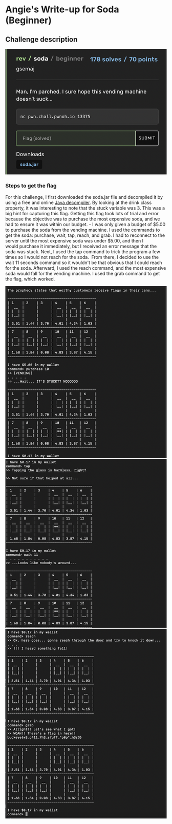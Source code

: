 <h1> Angie's Write-up for Soda (Beginner) </h1>

<h2>Challenge description</h2>

<img width="1000" alt="reverse engineering challenge" src="https://github.com/angietechcafe/CTFWriteUps/blob/main/Buckeye%20CTF/Reverse%20Engineering/Soda%20description.png?raw=true">

<h3>Steps to get the flag</h3>
<p>For this challenge, I first downloaded the soda.jar file and decompiled it by using a free and online <a href="http://www.javadecompilers.com">Java decompiler</a>. By looking at the drink class property, it was interesting to note that the stuck variable was 3. This was a big hint for capturing this flag. Getting this flag took lots of trial and error because the objective was to purchase the most expensive soda, and we had to ensure it was within our budget. - I was only given a budget of $5.00 to purchase the soda from the vending machine. I used the commands to get the soda: purchase, wait, tap, reach, and grab. I had to reconnect to the server until the most expensive soda was under $5.00, and then I would purchase it immediately, but I received an error message that the soda was stuck. Next, I used the tap command to trick the program a few times so I would not reach for the soda.  From there, I decided to use the wait 11 seconds command so it wouldn't be that obvious that I could reach for the soda. Afterward, I used the reach command, and the most expensive soda would fall for the vending machine. I used the grab command to get the flag, which worked. <p>
  
<img width="700" alt="purchase soda" src="https://github.com/angietechcafe/CTFWriteUps/blob/main/Buckeye%20CTF/Reverse%20Engineering/Purchase.png">
<img width="700" alt="tap and wait 11" src="https://github.com/angietechcafe/CTFWriteUps/blob/main/Buckeye%20CTF/Reverse%20Engineering/tap%20and%20wait%2011.png">
<img width="700" alt="reach and grab soda flag" src="https://github.com/angietechcafe/CTFWriteUps/blob/main/Buckeye%20CTF/Reverse%20Engineering/reach%20and%20grab%20soda%20flag.png">
